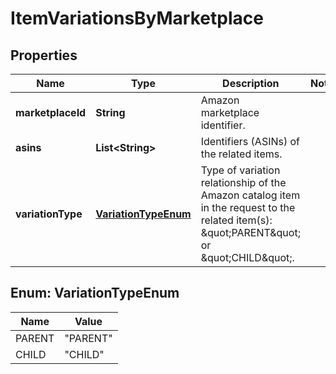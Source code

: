 
# ItemVariationsByMarketplace

## Properties
Name | Type | Description | Notes
------------ | ------------- | ------------- | -------------
**marketplaceId** | **String** | Amazon marketplace identifier. | 
**asins** | **List&lt;String&gt;** | Identifiers (ASINs) of the related items. | 
**variationType** | [**VariationTypeEnum**](#VariationTypeEnum) | Type of variation relationship of the Amazon catalog item in the request to the related item(s): \&quot;PARENT\&quot; or \&quot;CHILD\&quot;. | 


<a name="VariationTypeEnum"></a>
## Enum: VariationTypeEnum
Name | Value
---- | -----
PARENT | &quot;PARENT&quot;
CHILD | &quot;CHILD&quot;



